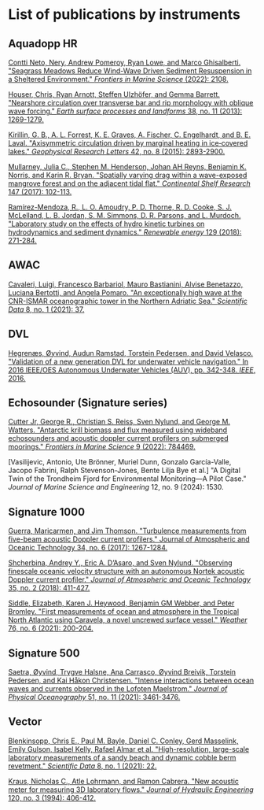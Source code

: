 # List of publications by instruments

## Aquadopp HR
[Contti Neto, Nery, Andrew Pomeroy, Ryan Lowe, and Marco Ghisalberti. "Seagrass Meadows Reduce Wind-Wave Driven Sediment Resuspension in a Sheltered Environment." _Frontiers in Marine Science_ (2022): 2108.](https://www.frontiersin.org/articles/10.3389/fmars.2021.733542/full)

[Houser, Chris, Ryan Arnott, Steffen Ulzhöfer, and Gemma Barrett. "Nearshore circulation over transverse bar and rip morphology with oblique wave forcing." _Earth surface processes and landforms_ 38, no. 11 (2013): 1269-1279.](https://onlinelibrary.wiley.com/doi/abs/10.1002/esp.3413?casa_token=rwQNZVjbwIwAAAAA:ufqVq93k4o5RE6gs1m7XwDVhCnFrThlcFv9_OPSRBNYFTdeWByKfmh00bferFwTJqNrYqNzaSq42ZWKLsg)

[Kirillin, G. B., A. L. Forrest, K. E. Graves, A. Fischer, C. Engelhardt, and B. E. Laval. "Axisymmetric circulation driven by marginal heating in ice‐covered lakes." _Geophysical Research Letters_ 42, no. 8 (2015): 2893-2900.](https://agupubs.onlinelibrary.wiley.com/doi/10.1002/2014GL062180)

[Mullarney, Julia C., Stephen M. Henderson, Johan AH Reyns, Benjamin K. Norris, and Karin R. Bryan. "Spatially varying drag within a wave-exposed mangrove forest and on the adjacent tidal flat." _Continental Shelf Research_ 147 (2017): 102-113.](https://www.sciencedirect.com/science/article/pii/S0278434316305441?casa_token=qmUvlsRkPZYAAAAA:pnygHinnpMqrO6bEHFn1mHomXnI3v3_9Ou6row50VQkoarNBHTJJCTNoLXSdUEbGbpb0PNQ61H3O)

[Ramírez-Mendoza, R., L. O. Amoudry, P. D. Thorne, R. D. Cooke, S. J. McLelland, L. B. Jordan, S. M. Simmons, D. R. Parsons, and L. Murdoch. "Laboratory study on the effects of hydro kinetic turbines on hydrodynamics and sediment dynamics." _Renewable energy_ 129 (2018): 271-284.](https://www.sciencedirect.com/science/article/pii/S0960148118306190)

## AWAC
[Cavaleri, Luigi, Francesco Barbariol, Mauro Bastianini, Alvise Benetazzo, Luciana Bertotti, and Angela Pomaro. "An exceptionally high wave at the CNR-ISMAR oceanographic tower in the Northern Adriatic Sea." _Scientific Data_ 8, no. 1 (2021): 37.](https://www.nature.com/articles/s41597-021-00825-x)

## DVL
[Hegrenæs, Øyvind, Audun Ramstad, Torstein Pedersen, and David Velasco. "Validation of a new generation DVL for underwater vehicle navigation." In 2016 IEEE/OES Autonomous Underwater Vehicles (AUV), pp. 342-348. _IEEE_, 2016.](https://ieeexplore.ieee.org/abstract/document/7778694?casa_token=A3fq1H9u-PEAAAAA:MkPJKL9reQxN7I6M57RyXhlzp_ZB_MziKgc0UukcGbDASkRfl73ztltatprA5ZUJwfaR_ad6nL8)

## Echosounder (Signature series)
[Cutter Jr, George R., Christian S. Reiss, Sven Nylund, and George M. Watters. "Antarctic krill biomass and flux measured using wideband echosounders and acoustic doppler current profilers on submerged moorings." _Frontiers in Marine Science_ 9 (2022): 784469.](https://www.frontiersin.org/articles/10.3389/fmars.2022.784469/full)

[Vasilijevic, Antonio, Ute Brönner, Muriel Dunn, Gonzalo García-Valle, Jacopo Fabrini, Ralph Stevenson-Jones, Bente Lilja Bye et al.] "A Digital Twin of the Trondheim Fjord for Environmental Monitoring—A Pilot Case." _Journal of Marine Science and Engineering_ 12, no. 9 (2024): 1530.

## Signature 1000
[Guerra, Maricarmen, and Jim Thomson. "Turbulence measurements from five-beam acoustic Doppler current profilers." Journal of Atmospheric and Oceanic Technology 34, no. 6 (2017): 1267-1284.](https://journals.ametsoc.org/view/journals/atot/34/6/jtech-d-16-0148.1.xml?tab_body=fulltext-display)

[Shcherbina, Andrey Y., Eric A. D’Asaro, and Sven Nylund. "Observing finescale oceanic velocity structure with an autonomous Nortek acoustic Doppler current profiler." _Journal of Atmospheric and Oceanic Technology_ 35, no. 2 (2018): 411-427.](https://journals.ametsoc.org/configurable/content/journals$002fatot$002f35$002f2$002fjtech-d-17-0108.1.xml?t:ac=journals%24002fatot%24002f35%24002f2%24002fjtech-d-17-0108.1.xml)

[Siddle, Elizabeth, Karen J. Heywood, Benjamin GM Webber, and Peter Bromley. "First measurements of ocean and atmosphere in the Tropical North Atlantic using Caravela, a novel uncrewed surface vessel." _Weather_ 76, no. 6 (2021): 200-204.](https://rmets.onlinelibrary.wiley.com/doi/full/10.1002/wea.4004)

## Signature 500
[Saetra, Øyvind, Trygve Halsne, Ana Carrasco, Øyvind Breivik, Torstein Pedersen, and Kai Håkon Christensen. "Intense interactions between ocean waves and currents observed in the Lofoten Maelstrom." _Journal of Physical Oceanography_ 51, no. 11 (2021): 3461-3476.](https://journals.ametsoc.org/view/journals/phoc/51/11/JPO-D-20-0290.1.xml)

## Vector

[Blenkinsopp, Chris E., Paul M. Bayle, Daniel C. Conley, Gerd Masselink, Emily Gulson, Isabel Kelly, Rafael Almar et al. "High-resolution, large-scale laboratory measurements of a sandy beach and dynamic cobble berm revetment." _Scientific Data_ 8, no. 1 (2021): 22.](https://www.nature.com/articles/s41597-021-00805-1)

[Kraus, Nicholas C., Atle Lohrmann, and Ramon Cabrera. "New acoustic meter for measuring 3D laboratory flows." _Journal of Hydraulic Engineering_ 120, no. 3 (1994): 406-412.](https://ascelibrary.org/doi/abs/10.1061/(ASCE)0733-9429(1994)120:3(406)?casa_token=HQntOY_g-1sAAAAA:OzdqL0e2zayh0mTX0Z2SmZGIZS4_jeZlssp3pY1VSBRMtPAFNeWeJ6tT4NoD9kotEPzFDRIrMeQryA)

